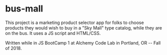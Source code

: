 # bus-mall

This project is a marketing product selector app for folks to choose products they would wish to buy in a "Sky Mall" type catalog, while they are on the bus.
It uses a JS script and HTML/CSS.

Written while in JS BootCamp 1 at Alchemy Code Lab in Portland, OR -- Fall of 2018.
